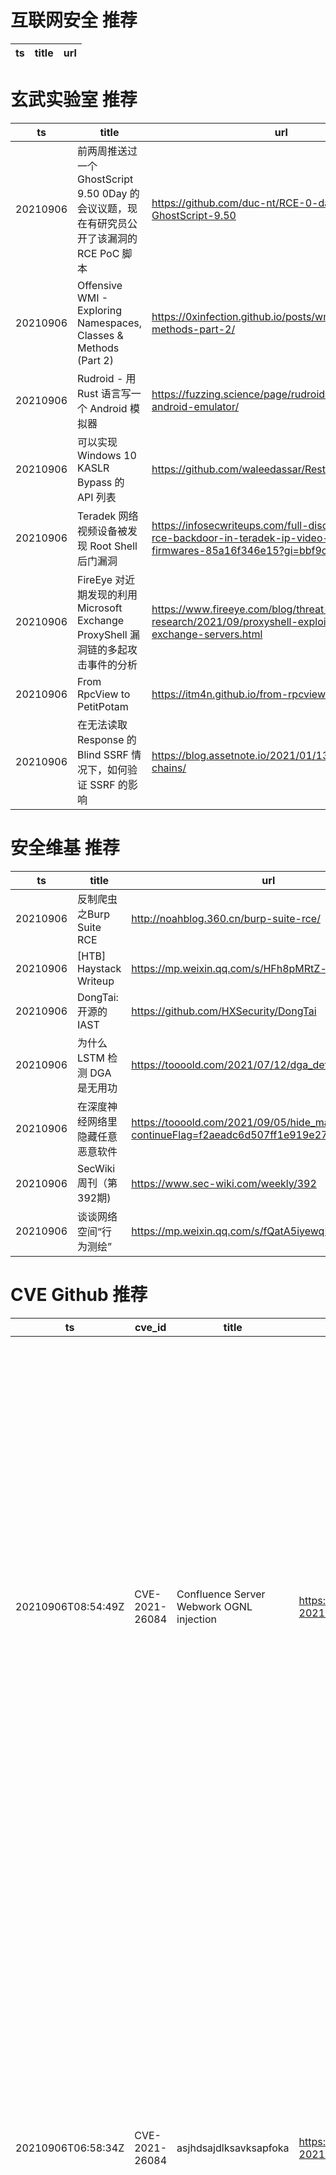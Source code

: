 # 互联网安全 推荐
| ts | title | url| 
| --- | --- | ---| 


# 玄武实验室 推荐
| ts | title | url| 
| --- | --- | ---| 
| 20210906 | 前两周推送过一个 GhostScript 9.50 0Day 的会议议题，现在有研究员公开了该漏洞的 RCE PoC 脚本 | https://github.com/duc-nt/RCE-0-day-for-GhostScript-9.50| 
| 20210906 | Offensive WMI - Exploring Namespaces, Classes & Methods (Part 2) | https://0xinfection.github.io/posts/wmi-classes-methods-part-2/| 
| 20210906 | Rudroid - 用 Rust 语言写一个 Android 模拟器 | https://fuzzing.science/page/rudroid-worlds-worst-android-emulator/| 
| 20210906 | 可以实现 Windows 10 KASLR Bypass 的 API 列表 | https://github.com/waleedassar/RestrictedKernelLeaks| 
| 20210906 | Teradek 网络视频设备被发现 Root Shell 后门漏洞 | https://infosecwriteups.com/full-disclosure-0-day-rce-backdoor-in-teradek-ip-video-device-firmwares-85a16f346e15?gi=bbf9cd352aa6| 
| 20210906 | FireEye 对近期发现的利用 Microsoft Exchange ProxyShell 漏洞链的多起攻击事件的分析 | https://www.fireeye.com/blog/threat-research/2021/09/proxyshell-exploiting-microsoft-exchange-servers.html| 
| 20210906 | From RpcView to PetitPotam | https://itm4n.github.io/from-rpcview-to-petitpotam/| 
| 20210906 | 在无法读取 Response 的 Blind SSRF 情况下，如何验证 SSRF 的影响 | https://blog.assetnote.io/2021/01/13/blind-ssrf-chains/| 


# 安全维基 推荐
| ts | title | url| 
| --- | --- | ---| 
| 20210906 | 反制爬虫之Burp Suite RCE | http://noahblog.360.cn/burp-suite-rce/| 
| 20210906 | [HTB] Haystack Writeup | https://mp.weixin.qq.com/s/HFh8pMRtZ-fm_-0lMoUqvw| 
| 20210906 | DongTai: 开源的 IAST | https://github.com/HXSecurity/DongTai| 
| 20210906 | 为什么 LSTM 检测 DGA 是无用功 | https://toooold.com/2021/07/12/dga_detection.html| 
| 20210906 | 在深度神经网络里隐藏任意恶意软件 | https://toooold.com/2021/09/05/hide_malware_ann.html?continueFlag=f2aeadc6d507ff1e919e27925b7e4d4a| 
| 20210906 | SecWiki周刊（第392期) | https://www.sec-wiki.com/weekly/392| 
| 20210906 | 谈谈网络空间“行为测绘” | https://mp.weixin.qq.com/s/fQatA5iyewqRBMWtpVjsRA| 


# CVE Github 推荐
| ts | cve_id | title | url | cve_detail| 
| --- | --- | --- | --- | ---| 
| 20210906T08:54:49Z | CVE-2021-26084 | Confluence Server Webwork OGNL injection | https://github.com/h3v0x/CVE-2021-26084_Confluence | In affected versions of Confluence Server and Data Center, an OGNL injection vulnerability exists that would allow an authenticated user, and in some instances an unauthenticated user, to execute arbitrary code on a Confluence Server or Data Center instance. The vulnerable endpoints can be accessed by a non-administrator user or unauthenticated user if ‘Allow people to sign up to create their account’ is enabled. To check whether this is enabled go to COG > User Management > User Signup Options. The affected versions are before version 6.13.23, from version 6.14.0 before 7.4.11, from version 7.5.0 before 7.11.6, and from version 7.12.0 before 7.12.5.| 
| 20210906T06:58:34Z | CVE-2021-26084 | asjhdsajdlksavksapfoka | https://github.com/p1gz/CVE-2021-26084-Confluence-OGNL | In affected versions of Confluence Server and Data Center, an OGNL injection vulnerability exists that would allow an authenticated user, and in some instances an unauthenticated user, to execute arbitrary code on a Confluence Server or Data Center instance. The vulnerable endpoints can be accessed by a non-administrator user or unauthenticated user if ‘Allow people to sign up to create their account’ is enabled. To check whether this is enabled go to COG > User Management > User Signup Options. The affected versions are before version 6.13.23, from version 6.14.0 before 7.4.11, from version 7.5.0 before 7.11.6, and from version 7.12.0 before 7.12.5.| 
| 20210906T06:50:06Z | CVE-2021-3156 | Null | https://github.com/Y3A/CVE-2021-3156 | Sudo before 1.9.5p2 contains an off-by-one error that can result in a heap-based buffer overflow, which allows privilege escalation to root via %sudoedit -s% and a command-line argument that ends with a single backslash character.| 
| 20210906T03:58:31Z | CVE-2021-34371 | CVE-2021-34371.jar | https://github.com/zwjjustdoit/CVE-2021-34371.jar | Neo4j through 3.4.18 (with the shell server enabled) exposes an RMI service that arbitrarily deserializes Java objects, e.g., through setSessionVariable. An attacker can abuse this for remote code execution because there are dependencies with exploitable gadget chains.| 


# klee on Github 推荐
| ts | title | url | stars | forks| 
| --- | --- | --- | --- | ---| 
| 20210906T11:51:17Z | Null | https://github.com/Hidayatilman/KleeBOT | 1 | 0| 
| 20210906T11:41:15Z | Personal Blog | https://github.com/klee1611/klee1611.github.io | 0 | 0| 
| 20210906T11:10:50Z | An open-source Chinese font derived from Fontworks% Klee One. 一款基于 FONTWORKS 的 Klee One 的开源中文字体。 | https://github.com/lxgw/LxgwWenKai | 2726 | 71| 
| 20210906T09:41:40Z | RVT is a collection of tools/libraries to support both static and dynamic verification of Rust programs. | https://github.com/project-oak/rust-verification-tools | 178 | 19| 
| 20210906T08:09:22Z | This repo consists of some art samples of a student e-learning game project called %Das Geheimnis der Kleeblattfarm% | https://github.com/baumgae/Kleeblatt-Farm-Art | 0 | 0| 


# s2e on Github 推荐
| ts | title | url | stars | forks| 
| --- | --- | --- | --- | ---| 
| 20210906T09:41:06Z | Season 2, Episode 1 - In this episode we look at how to correctly host your HTML files, and reverse proxy the ws/ (Websocket) connections back to the Asterisk Service. It%s all done on a single local instance so we are using a self signed certificate. | https://github.com/InnovateAsterisk/S2E1 | 0 | 0| 
| 20210906T02:29:21Z | S2E: A platform for multi-path program analysis with selective symbolic execution. | https://github.com/S2E/s2e | 148 | 37| 


# exploit on Github 推荐
| ts | title | url | stars | forks| 
| --- | --- | --- | --- | ---| 
| 20210906T12:03:07Z | Open-Source Vulnerability Intelligence Center - Unified source of vulnerability, exploit and threat Intelligence feeds | https://github.com/Patrowl/PatrowlHearsData | 29 | 17| 
| 20210906T11:46:35Z | This repository contains some resources for ethical hackers penetration tester 😊 This may contain some files, tools, books, and links that need to be used for good purposes only. Do not do any illegal work using these sources. | https://github.com/rng70/Hacking-Resources | 7 | 0| 
| 20210906T11:42:40Z | This repository is primarily maintained by Omar Santos and includes thousands of resources related to ethical hacking  / penetration testing, digital forensics and incident response (DFIR), vulnerability research, exploit development, reverse engineering, and more. | https://github.com/The-Art-of-Hacking/h4cker | 10004 | 1671| 
| 20210906T11:20:40Z | A vulnerable machine made for CTF. In this vulnerable machine Dirty COW vulnerability is used. Dirty COW vulnerability is a type of privilege escalation exploit, which essentially means that it can be used to gain root-user access on any Linux-based system. | https://github.com/risacker/Vulnerable_Machine | 0 | 0| 
| 20210906T11:11:01Z | This repository Contain Tools Of Exploiter Dev | https://github.com/DKBARB10/Exploit_Dev | 0 | 0| 
| 20210906T10:30:35Z | Moving Object Segmentation in 3D LiDAR Data: A Learning-based Approach Exploiting Sequential Data (RAL/IROS 2021) | https://github.com/PRBonn/LiDAR-MOS | 149 | 26| 
| 20210906T10:02:59Z | WHICH ARE THE BEST SMARTPHONES UNDER 15000 . Best Smartphones under Rs.15000 models 2021  Step by step instructions to track down the best cell phones under Rs.15,000?Take a look  Cell phones have turned into a central piece of our life. We can%t ponder our existence without cell phones. Assuming you are hoping to purchase a Smartphones under ₹15,000, look at our rundown. There are various cell phones accessible in the various sections yet Smartphones under Rs.15,000 are the most jammed cell phone fragment in the Indian market.  We get cell phones that offer fantastic worth and progressed components and execution. The accompanying elements that ought to be thought of while purchasing a Smartphone under Rs.15,000 are battery execution, quick charging, great showcase, nice execution and gaming experience, RAM, Processor, camera, working framework, and all that things are remembered for the underneath cell phones list. Cell phones makers center around making quality innovation that is available for everybody. On the off chance that you are searching for a cell phone in your spending plan, look at the beneath rundown of Best Smartphones under Rs.15,000.  Here is the current rundown of Best Smartphones under Rs 15,000:  Redmi Note 10  Realme 8  Realme Narzo 30  Samsung Galaxy M32  Motorola Moto G30  Redmi Note 10:  WHICH ARE THE BEST SMARTPHONES UNDER 15000  Best Smartphones under Rs.15000 models 2021  Redmi Note 10 is one of the Most outstanding Smartphone under Rs.15000.Redmi has as of late refreshed its Note Series. This gadget accompanies a splendid 6.43 inch full HD show and offers great execution. As far as battery life, this cell phone is the best 5,000mAh battery which can undoubtedly most recent daily, charges from 0 to half inside 30 minutes.  It has a super AMOLED show that permits you to encounter a smooth and vivid survey insight. Redmi Note 10 controlled by the Qualcomm Snapdragon 678 SoC processor that is amazing enough for relaxed gaming just as ordinary undertakings.  Photography is streamlined with a 48 MP Quad Rear camera with a 8MP Ultra-wide focal point, 2MP Macro, and Portrait focal point on the front 13 MP selfie camera. It can record 4K@30fps, support magnificence mode, slow movement, and different elements.  Redmi Note 10 has double sound system speakers with Hi-Res ensured sound for a vivid sound encounter. The side-mounted unique finger impression sensor accompanies a flush plan to give you an exceptional vibe.  Presently you can open your gadget effectively with a smidgen. Shields your gadget from unforeseen falls and undesirable scratches with Corning Gorilla glasses. Redmi Note 10 comes in 3 distinctive slick shadings Aqua Green, Shadow Black, Frost white.3.5mm sound jack, simply attachment and play for constant amusement.  Specialized Specification:  Measurements (mm):160.46 x 74.50 x 8.30  Weight (g):178.80  Battery limit (mAh):5000  Quick charging: Proprietary  Tones: Aqua Green, Frost White, Shadow Black  Show: Screen size (inches):6.43  Touchscreen:Yes  Resolution:1080×2400 pixels  Assurance type:Gorilla Glass  Processor octa-center  Processor make Qualcomm Snapdragon 678  RAM:4GB  Interior storage:64GB  Expandable storage:Yes  Expandable capacity type:microSD  Expandable capacity up to (GB):512  Committed microSD space: Yes  Back camera:48-megapixel + 8-megapixel + 2-megapixel)+ 2-megapixel  No. of Rear Cameras:4  Back autofocus:Yes  Back Flash: Yes  Front camera:13-megapixel  No. of Front Cameras:1  Working framework: Android 11  Skin: MIUI 12  Finger impression sensor: Yes  Compass/Magnetometer:Yes  Nearness sensor: Yes  Accelerometer: Yes  Surrounding light sensor: Yes  Spinner : Yes  Experts  Eye-getting plan.  Great camera yield from the essential camera.  Great presentation and incredible battery life.  Cons  Baffling gaming execution.  Realme 8 :  The Realme 8 is a decent gadget for media utilization with an alluring striking plan. experience splendid, distinctive shadings with a 6.4″ super AMOLED full showcase.  A touch inspecting pace of 180Hz.The fast in-show unique mark scanner gives a simpler open encounter. It accompanies a 5000mAh battery viable with 30W Fast Charging innovation. Hey Res affirmed sound for a vivid sound experience.The super-flimsy 7.99mm and 177g design.6GB RAM with 128GB in-assembled capacity.  The Neon Portrait highlights assist with featuring your magnificence. The Dynamic Bokeh highlights assist you with taking more jazzy and dynamic pictures. The front and back cameras assist you with exploiting your inventiveness.  Quickly charge the gadget to 100% in only 65 minutes. By utilizing slant shift mode you can add smaller than normal impacts to your photographs to make them look adorable and excellent. Assuming you are searching for Smartphones under Rs.15,000, you can go for Realme 8.  We should take a gander at some specialized components:  Measurements (mm):160.60 x 73.90 x 7.99  Weight (g):177.00  Battery limit (mAh):5000  Quick charging: Proprietary  Shadings: Cyber Black, Cyber Silver  Screen size (inches):6.40  Touchscreen: Yes  Resolution:1080×2400 pixels  Processor octa-center  Processor make: MediaTek Helio G95  RAM:8GB  Inner storage:128GB  Expandable capacity: Yes  Expandable capacity type:microSD  Back camera:64-megapixel + 8-megapixel + 2-megapixel + 2-megapixel  No. of Rear Cameras:4  Back self-adjust: Yes  Back Flash: Yes  Front camera:16-megapixel  No. of Front Cameras:1  Working framework: Android 11  Skin: Realme UI 2.0  Face open: Yes  In-Display Fingerprint Sensor: Yes  Compass/Magnetometer:Yes  Closeness sensor: Yes  Accelerometer: Yes  Encompassing light sensor: Yes  Gyrator : Yes  Stars  Cons  Dependable execution  Disillusioning camera experience  90Hz revive rate show  Bloatware-perplexed UI  Great battery life.  Slow charging  Realme Narzo 30:  On the off chance that you are searching for Best Smartphones under Rs.15,000, look at this Realme Narzo 30. The Realme Narzo 30 is a recently dispatched cell phone with brilliant components.  Realme is one of the quickest developing brand in the Indian market. Going to its particulars, the new gadget has a splendid 6.5″ presentation which can assist you with opening up a totally different skyline. The cell phone has a huge 5000mAh battery. The gadget accompanies a MediaTek Helio G-85 octa-center processor. Realme Narzo 30 displays 64GB that is further expandable up to 256GB utilizing a microSD card. It accompanies a 48 MP AI Triple Camera with a 16MP front camera.  It offers availability alternatives like Mobile Hotspot, Bluetooth v5.0, A-GPS Glonass, WiFi 802.11, USB Type-C, USB Charging alongside help for 4G VoLTE organization.  This presentation of this Realme Narzo 30 offers a smooth looking over experience. This Realme Narzo 30 components a race track-roused V-speed configuration to offer an exciting, restless look. The realme Narzo 30 has Android 11 OS, and it is smooth and easy to use. The Realme Narzo 30 is one of the Most amazing Smartphone under Rs.15,000.  We should take a gander at some specialized provisions:  Screen Size (In Inches):6.5  Show Technology :IPS LCD  Screen Resolution (In Pixels):1080 x 2400  Pixel Density (Ppi):270  Invigorate Rate:90 Hz  Camera Features:Triple  Back Camera Megapixel:48 + 2 + 2  Front Camera Megapixel:16  Face Detection:Yes  Hdr:Yes  Battery Capacity (Mah):5000  Quick Charging Wattage:30 W  Charging Type Port :Type-C  Cpu:Mediatek Helio G95  Central processor Speed:2×2.05 GHz, 6×2.0 GHz  Processor Cores:Octa  Ram:4 GB  Gpu:Mali-G76 MC4  Measurements (Lxbxh-In Mm):162.3 x 75.4 x 9.4  Weight (In Grams):192  Storage:64 GB  Stars  Extraordinary presentation to watch recordings.  Respectable essential camera in daytime.  Cons  Helpless low-light camera execution.  Samsung Galaxy F22:  Samsung presents the Samsung universe F22 cell phone which is the Best Smartphone under Rs.15,000.if you are a moderate client like online media, observe a few recordings, and mess around for the sake of entertainment, then, at that point this telephone is intended for you. Keeping in see the mid-range level of passage Samsung has made its quality felt inside the majority. Eminent telephone with a heavenly look and very magnificent execution  Samsung Galaxy F22 accompanies a 16.23cm(6.4″)sAMOLED vastness U showcase. Super AMOLED with HD very much designed which is satisfying to the eye for long viewing.Glam up your feed with a genuine 42MP Quad camera. Consistent performing various tasks, monstrous capacity, and force loaded with the MTK G80 processor.Scanner.Available in two cool shadings Denim dark, Denim blue.  Samsung Galaxy F22 accompanies a 6000mAh battery so you can go a whole day without having to continually re-energize. Each photograph that you catch on this Samsung cosmic system F22 will be clear and reasonable. make your installment speedy and quick by utilizing Samsung pay smaller than usual.  We should take a gander at some specialized components:  Measurements (mm):159.90 x 74.00 x 9.30  Weight (g):203.00  Battery limit (mAh):6000  Screen size (inches):6.40  Touchscreen:Yes  Resolution:720×1600 pixels  Assurance type:Gorilla Glass  Processor:octa-center  Processor make:MediaTek Helio G80  RAM:4GB  Inward storage:64GB  Working system:Android 11  Back camera:48-megapixel 8-megapixel + 2-megapixel + 2-megapixel  No. of Rear Cameras:4  Back autofocus:Yes  front camera:13-megapixel  No. of Front Cameras:1  Aces:  90 Hz Refresh Rate.  Samsung Pay Mini.  Up-to-date Design.Motorola Moto G30:   Motorola  Moto G30: Motorola has dispatched Moto G30 is one of the Most outstanding Smartphones under Rs.15,000 in India. The cell phone has Android 11 OS with a close stock interface. Moto G30 accompanies a quad-camera which incorporates a 64MP essential sensor and 13 MP camera at the front. Moto G30 has two distinct shadings Dark Pearl and Pastel Sky tones.   Moto G30 accompanies a 6.5-inch HD show with a 20:9 angle ratio,90Hz revive rate, and 720*1600 pixels show goal. The Moto G30 runs on Android 11. The telephone is stacked with highlights like Night Vision, shot advancement, Auto grin catch, HDR, and RAW photograph output.it is controlled by a Qualcomm Snapdragon 662 octa-center processor alongside 4 GB of RAM.it accompanies 64 GB of installed stockpiling that is expandable up to 512GB by means of a microSD card.   Moto G30 has a 5,000mAh battery that can go more than 2 days on a solitary charge. Far reaching equipment and programming security ensure your own information is better ensured. By utilizing NFC innovation assists you with making smooth, quick, and secure installments when you hold it close to a NFC terminal.Connectivity choice incorporate Wi-Fi 802.11 a/b/g/n/ac, GPS, Bluetooth v5.00, NFC, and USB Type-C.It has measurements 169.60 x 75.90 x 9.80mm and weighs 225.00 g.   We should take a gander at some specialized components:   Manufacturer:Moto   Model:G30   Dispatch Date (Global):09-03-2021   Working System:Android   Operating system Version:11   Display:6.50-inch, 720×1600 pixels   Processor:Qualcomm Snapdragon 662   RAM:4GB   Battery Capacity:5000mAh   Back Camera: 64MP + 8MP +2MP   Front Camera:13MP   Computer chip Speed:4×2.0 GHz, 4×1.8 GHz   Processor Cores:Octa-center   Gpu:Adreno 610   Measurements (Lxbxh-In Mm) :165.2 x 75.7 x 9.1   Weight (In Grams) :200   Storage:128 GB   Quick Charging Wattage:20W   Charging Type Port:Type-C   Experts:   High invigorate rate show   Clean Android 11 UI   Great battery execution   Good cameras   Cons:   Huge and cumbersome   Forceful Night mode.   FOR THIS KIND OF MORE COOL STUFF VISIT OUR SITE (JUSTNEWSDAY.COM) | https://github.com/JNDreviews/est-Smartphones-under-Rs.15000- | 0 | 0| 
| 20210906T09:45:40Z | xcube is a Python package for generating and exploiting data cubes powered by xarray, dask, and zarr. | https://github.com/dcs4cop/xcube | 77 | 13| 
| 20210906T09:15:15Z | Auto IP range scanner & exploit tool for BlueKeep metasploit module | https://github.com/ind3p3nd3nt/BlueRDPSploit | 14 | 8| 
| 20210906T09:04:44Z | Exploit Development and Reverse Engineering with GDB Made Easy | https://github.com/pwndbg/pwndbg | 3934 | 563| 


# backdoor on Github 推荐
| ts | title | url | stars | forks| 
| --- | --- | --- | --- | ---| 
| 20210906T03:08:15Z | A curated list of backdoor learning resources | https://github.com/THUYimingLi/backdoor-learning-resources | 305 | 57| 
| 20210906T03:01:44Z | A highly resilient Zero-Conf (Plug & Play) solution to remotely manage any LAN using failproof SSH tunnels. | https://github.com/NassimBentarka/NBN-Pi-Core | 1 | 0| 
| 20210906T02:05:04Z | Null | https://github.com/ssllllll/Backdoored-Plugin | 3 | 1| 
| 20210906T00:10:09Z | Threat Emulation and Red Teaming Framework, The Hacking Software for normal people. | https://github.com/quantumcore/remote_hacker_probe | 84 | 32| 


# symbolic execution on Github 推荐
| ts | title | url | stars | forks| 
| --- | --- | --- | --- | ---| 
| 20210906T09:10:26Z | The symbolic execution engine powering the K Framework | https://github.com/kframework/kore | 157 | 34| 
| 20210906T03:28:16Z | Triton is a Dynamic Binary Analysis (DBA) framework. It provides internal components like a Dynamic Symbolic Execution (DSE) engine, a dynamic taint engine, AST representations of the x86, x86-64, ARM32 and AArch64 Instructions Set Architecture (ISA), SMT simplification passes, an SMT solver interface and, the last but not least, Python bindings. | https://github.com/JonathanSalwan/Triton | 1882 | 391| 
| 20210906T02:29:21Z | S2E: A platform for multi-path program analysis with selective symbolic execution. | https://github.com/S2E/s2e | 148 | 37| 
| 20210906T02:14:58Z | Symbolic execution tool | https://github.com/trailofbits/manticore | 2446 | 362| 


# big4 on Github 推荐
| ts | title | url | stars | forks| 
| --- | --- | --- | --- | ---| 


# fuzz on Github 推荐
| ts | title | url | stars | forks| 
| --- | --- | --- | --- | ---| 
| 20210906T11:43:56Z | OSS-Fuzz - continuous fuzzing for open source software. | https://github.com/google/oss-fuzz | 6634 | 1356| 
| 20210906T11:32:53Z | SecLists is the security tester%s companion. It%s a collection of multiple types of lists used during security assessments, collected in one place. List types include usernames, passwords, URLs, sensitive data patterns, fuzzing payloads, web shells, and many more. | https://github.com/danielmiessler/SecLists | 33423 | 17329| 
| 20210906T11:30:54Z | Null | https://github.com/zyrouge/fuzzle | 0 | 1| 
| 20210906T11:03:24Z | Kernel fuzzer inspired by Syzkaller | https://github.com/SunHao-0/healer | 115 | 14| 
| 20210906T10:54:06Z | Advanced Fuzzing Library - Slot your Fuzzer together in Rust! Scales across cores and machines. For Windows, Android, MacOS, Linux, no_std, ... | https://github.com/AFLplusplus/LibAFL | 534 | 50| 
| 20210906T10:47:10Z | This is to replicate the Economist%s daily chart of 2021/08/31, Covid-19 patients with severe symptoms suffer long-lasting cognitive impairments | https://github.com/lukorir/caught_by_the_fuzz | 0 | 0| 
| 20210906T10:18:20Z | Null | https://github.com/creator5112011/fuzzy-sniffle | 0 | 0| 
| 20210906T09:42:52Z | Fuzzing tool for the 14th institute | https://github.com/Radon10043/fuzzing-tool-14 | 0 | 2| 
| 20210906T09:33:11Z | White-box fuzzer for Java bytecode | https://github.com/vorpal-research/kex | 7 | 10| 
| 20210906T09:31:31Z | syzkaller is an unsupervised coverage-guided kernel fuzzer | https://github.com/google/syzkaller | 3673 | 868| 



# 日更新程序

